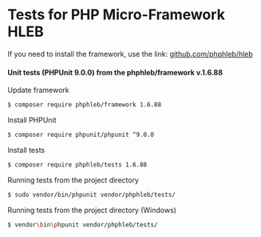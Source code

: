 Tests for PHP Micro-Framework HLEB
=====================

 If you need to install the framework, use the link: [github.com/phphleb/hleb](https://github.com/phphleb/hleb) 
 
 
 #### Unit tests (PHPUnit 9.0.0) from the phphleb/framework v.1.6.88

Update framework

```bash
$ composer require phphleb/framework 1.6.88
```

Install PHPUnit

```bash
$ composer require phpunit/phpunit ^9.0.0
```

Install tests

```bash
$ composer require phphleb/tests 1.6.88
```

Running tests from the project directory

```bash
$ sudo vendor/bin/phpunit vendor/phphleb/tests/
```

Running tests from the project directory (Windows)

```bash
$ vendor\bin\phpunit vendor/phphleb/tests/
```
